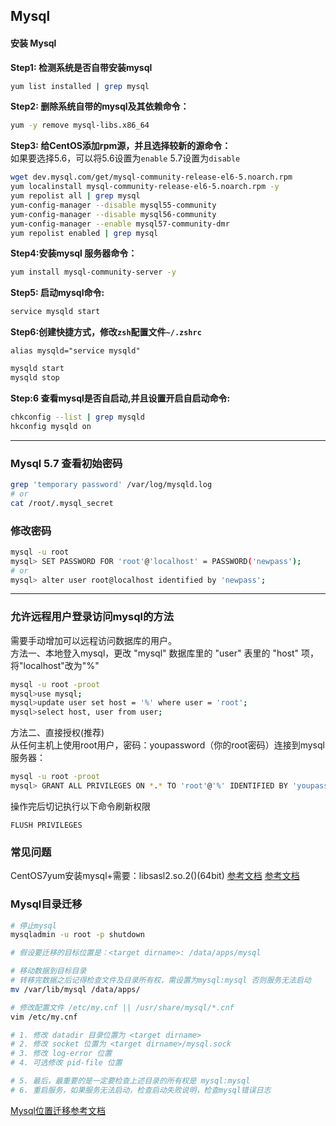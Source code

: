 Mysql
---

#### 安装 Mysql
**Step1: 检测系统是否自带安装mysql**
```sh
yum list installed | grep mysql
```

**Step2: 删除系统自带的mysql及其依赖命令：**
```sh
yum -y remove mysql-libs.x86_64
```

**Step3: 给CentOS添加rpm源，并且选择较新的源命令：**  
如果要选择5.6，可以将5.6设置为``enable`` 5.7设置为``disable``
```sh
wget dev.mysql.com/get/mysql-community-release-el6-5.noarch.rpm
yum localinstall mysql-community-release-el6-5.noarch.rpm -y
yum repolist all | grep mysql
yum-config-manager --disable mysql55-community
yum-config-manager --disable mysql56-community
yum-config-manager --enable mysql57-community-dmr
yum repolist enabled | grep mysql
```

**Step4:安装mysql 服务器命令：**
```sh
yum install mysql-community-server -y
```

**Step5: 启动mysql命令:**
```sh
service mysqld start
```

**Step6:创建快捷方式，修改``zsh``配置文件``~/.zshrc``**
```
alias mysqld="service mysqld"
```
```sh
mysqld start
mysqld stop
```

**Step:6 查看mysql是否自启动,并且设置开启自启动命令:**
```sh
chkconfig --list | grep mysqld
hkconfig mysqld on
```
  
  
---

### Mysql 5.7 查看初始密码
```sh
grep 'temporary password' /var/log/mysqld.log
# or
cat /root/.mysql_secret
```

### 修改密码

```sh
mysql -u root
mysql> SET PASSWORD FOR 'root'@'localhost' = PASSWORD('newpass');
# or
mysql> alter user root@localhost identified by 'newpass';
```

---

### 允许远程用户登录访问mysql的方法

需要手动增加可以远程访问数据库的用户。  
方法一、本地登入mysql，更改 "mysql" 数据库里的 "user" 表里的 "host" 项，将"localhost"改为"%"
```sh
mysql -u root -proot
mysql>use mysql;
mysql>update user set host = '%' where user = 'root';
mysql>select host, user from user;
```

方法二、直接授权(推荐)  
从任何主机上使用root用户，密码：youpassword（你的root密码）连接到mysql服务器：
```sh
mysql -u root -proot 
mysql> GRANT ALL PRIVILEGES ON *.* TO 'root'@'%' IDENTIFIED BY 'youpassword' WITH GRANT OPTION;
```
操作完后切记执行以下命令刷新权限 
```mysql
FLUSH PRIVILEGES 
```



### 常见问题
CentOS7yum安装mysql+需要：libsasl2.so.2()(64bit)
[参考文档](https://blog.csdn.net/qq_38417808/article/details/81291588)
[参考文档](http://blog.51cto.com/13155409/1969558)



### Mysql目录迁移
```sh
# 停止mysql
mysqladmin -u root -p shutdown

# 假设要迁移的目标位置是：<target dirname>: /data/apps/mysql

# 移动数据到目标目录
# 转移完数据之后记得检查文件及目录所有权，需设置为mysql:mysql 否则服务无法启动
mv /var/lib/mysql /data/apps/

# 修改配置文件 /etc/my.cnf || /usr/share/mysql/*.cnf
vim /etc/my.cnf

# 1. 修改 datadir 目录位置为 <target dirname>
# 2. 修改 socket 位置为 <target dirname>/mysql.sock
# 3. 修改 log-error 位置
# 4. 可选修改 pid-file 位置

# 5. 最后，最重要的是一定要检查上述目录的所有权是 mysql:mysql
# 6. 重启服务，如果服务无法启动，检查启动失败说明，检查mysql错误日志
```
[Mysql位置迁移参考文档](https://blog.csdn.net/qq_36040184/article/details/53889856)